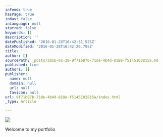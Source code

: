 ```yaml
---
inFeed: true
hasPage: true
inNav: false
inLanguage: null
starred: false
keywords: []
description: ''
datePublished: '2016-01-28T16:42:31.525Z'
dateModified: '2016-01-28T16:42:26.795Z'
title: ''
author: []
sourcePath: _posts/2016-01-28-9f71b87b-71de-4b4d-818e-f5145102815a.md
published: true
authors: []
publisher:
  name: null
  domain: null
  url: null
  favicon: null
url: 9f71b87b-71de-4b4d-818e-f5145102815a/index.html
_type: Article

---
```

![](https://s3-us-west-2.amazonaws.com/the-grid-img/p/1ef09fe6e8b0f268b9a56458a2b5d192b83eceb8.jpg)

Welcome to my portfolio